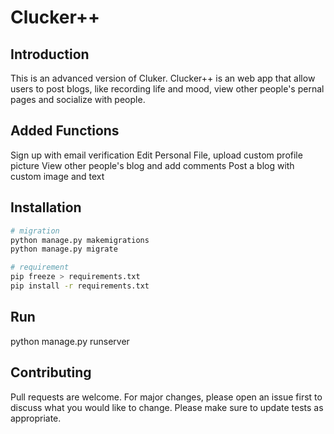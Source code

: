 # Clucker++

## Introduction
This is an advanced version of Cluker. 
Clucker++ is an web app that allow users to post blogs, like recording life and mood, view other people's pernal pages and socialize with people.

## Added Functions
Sign up with email verification
Edit Personal File, upload custom profile picture
View other people's blog and add comments
Post a blog with custom image and text

## Installation
```bash
# migration
python manage.py makemigrations 
python manage.py migrate

# requirement
pip freeze > requirements.txt 
pip install -r requirements.txt
```

## Run
python manage.py runserver

## Contributing
Pull requests are welcome. For major changes, please open an issue first to discuss what you would like to change.
Please make sure to update tests as appropriate.
